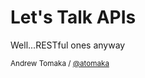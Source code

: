
# Let&#39;s Talk APIs

Well...RESTful ones anyway

<small>Andrew Tomaka / [@atomaka](https://twitter.com/atomaka)</small>
